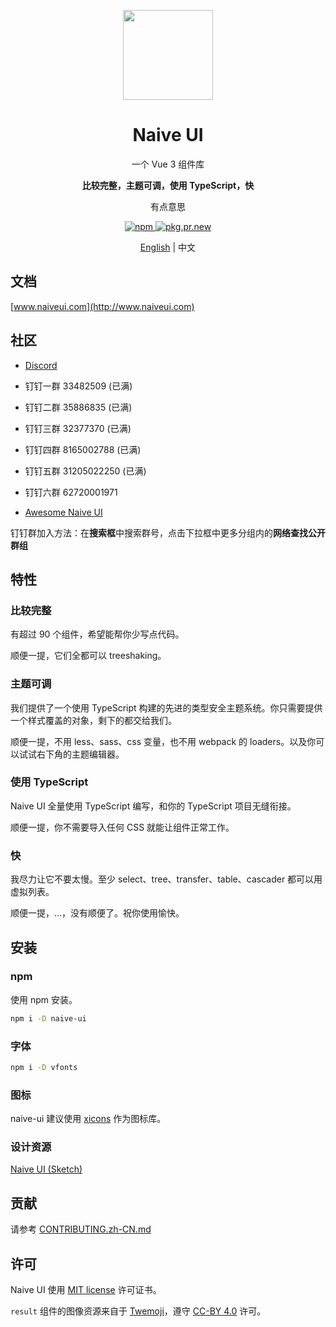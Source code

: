 <p align="center">
  <img width="144px" src="https://naiveui.oss-cn-hongkong.aliyuncs.com/naivelogo.svg" />
</p>

<h1 align="center">Naive UI</h1>
<p align="center">一个 Vue 3 组件库</p>
<p align="center"><b>比较完整，主题可调，使用 TypeScript，快</b></p>
<p align="center">有点意思</p>

<p align="center">
  <a href="https://npmjs.com/package/naive-ui">
    <img src="https://img.shields.io/npm/v/naive-ui.svg" alt="npm">
  </a>
  <a href="https://pkg.pr.new/~/tusen-ai/naive-ui">
    <img src="https://pkg.pr.new/badge/tusen-ai/naive-ui" alt="pkg.pr.new">
  </a>
</p>

<p align="center"><a href="README.md">English</a> | 中文</p>

## 文档

[www.naiveui.com](http://www.naiveui.com)

## 社区

- [Discord](https://discord.gg/Pqv7Mev5Dd)
- 钉钉一群 33482509 (已满)
- 钉钉二群 35886835 (已满)
- 钉钉三群 32377370 (已满)
- 钉钉四群 8165002788 (已满)
- 钉钉五群 31205022250 (已满)
- 钉钉六群 62720001971

- [Awesome Naive UI](https://github.com/naive-ui/awesome-naive)

钉钉群加入方法：在**搜索框**中搜索群号，点击下拉框中更多分组内的**网络查找公开群组**

## 特性

### 比较完整

有超过 90 个组件，希望能帮你少写点代码。

顺便一提，它们全都可以 treeshaking。

### 主题可调

我们提供了一个使用 TypeScript 构建的先进的类型安全主题系统。你只需要提供一个样式覆盖的对象，剩下的都交给我们。

顺便一提，不用 less、sass、css 变量，也不用 webpack 的 loaders。以及你可以试试右下角的主题编辑器。

### 使用 TypeScript

Naive UI 全量使用 TypeScript 编写，和你的 TypeScript 项目无缝衔接。

顺便一提，你不需要导入任何 CSS 就能让组件正常工作。

### 快

我尽力让它不要太慢。至少 select、tree、transfer、table、cascader 都可以用虚拟列表。

顺便一提，...，没有顺便了。祝你使用愉快。

## 安装

### npm

使用 npm 安装。

```bash
npm i -D naive-ui
```

### 字体

```bash
npm i -D vfonts
```

### 图标

naive-ui 建议使用 [xicons](https://www.xicons.org) 作为图标库。

### 设计资源

[Naive UI (Sketch)](https://naive-ui.oss-accelerate.aliyuncs.com/NaiveUI-Design-Library-zh-CN.sketch)

## 贡献

请参考 [CONTRIBUTING.zh-CN.md](https://github.com/tusen-ai/naive-ui/blob/main/CONTRIBUTING.zh-CN.md)

## 许可

Naive UI 使用 [MIT license](https://opensource.org/licenses/MIT) 许可证书。

`result` 组件的图像资源来自于 [Twemoji](https://github.com/twitter/twemoji)，遵守 [CC-BY 4.0](https://creativecommons.org/licenses/by/4.0/) 许可。
